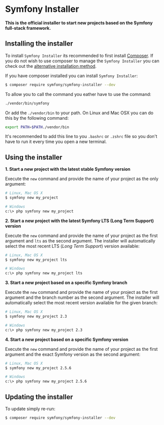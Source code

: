 Symfony Installer
=================

**This is the official installer to start new projects based on the Symfony 
full-stack framework.**

Installing the installer
------------------------

To install `Symfony Installer` its recommended to first install [Composer](https://getcomposer.org/doc/00-intro.md#installation-linux-unix-osx). If you do not wish to use composer to manage the `Symfony Installer` you can check out the [alternative installation method](alternative-installation.md).

If you have composer installed you can install `Symfony Installer`:


```bash
$ composer require symfony/symfony-installer --dev
```

To allow you to call the command you eather have to use the command: 

```bash
./vendor/bin/symfony
```

Or add the `./vendor/bin` to your path. On Linux and Mac OSX you can do this by the following command:

```bash
export PATH=$PATH./vendor/bin
```

It's recommended to add this line to you `.bashrc` or `.zshrc` file so you don't have to run it every time you open a new terminal.


Using the installer
-------------------

**1. Start a new project with the latest stable Symfony version**

Execute the `new` command and provide the name of your project as the only
argument:

```bash
# Linux, Mac OS X
$ symfony new my_project

# Windows
c:\> php symfony new my_project
```

**2. Start a new project with the latest Symfony LTS (Long Term Support) version**

Execute the `new` command and provide the name of your project as the first
argument and `lts` as the second argument. The installer will automatically
select the most recent LTS (*Long Term Support*) version available:

```bash
# Linux, Mac OS X
$ symfony new my_project lts

# Windows
c:\> php symfony new my_project lts
```

**3. Start a new project based on a specific Symfony branch**

Execute the `new` command and provide the name of your project as the first
argument and the branch number as the second argument. The installer will
automatically select the most recent version available for the given branch:

```bash
# Linux, Mac OS X
$ symfony new my_project 2.3

# Windows
c:\> php symfony new my_project 2.3
```

**4. Start a new project based on a specific Symfony version**

Execute the `new` command and provide the name of your project as the first
argument and the exact Symfony version as the second argument:

```bash
# Linux, Mac OS X
$ symfony new my_project 2.5.6

# Windows
c:\> php symfony new my_project 2.5.6
```

Updating the installer
----------------------

To update simply re-run:

```bash
$ composer require symfony/symfony-installer --dev
```
